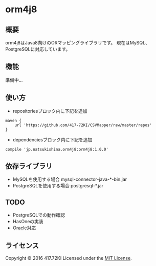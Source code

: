 # orm4j8

## 概要

orm4j8はJava8向けのORマッピングライブラリです。
現在はMySQL、PostgreSQLに対応しています。

## 機能

準備中...

## 使い方

* repositoriesブロック内に下記を追加
```
maven {
	url 'https://github.com/417-72KI/CSVMapper/raw/master/repos'
}
```
* dependenciesブロック内に下記を追加
```
compile 'jp.natsukishina.orm4j8:orm4j8:1.0.0'
```

## 依存ライブラリ

* MySQLを使用する場合  mysql-connector-java-*-bin.jar
* PostgreSQLを使用する場合  postgresql-*.jar

## TODO

* PostgreSQLでの動作確認
* HasOneの実装
* Oracle対応

## ライセンス

Copyright &copy; 2016 417.72KI
Licensed under the [MIT License][mit].

[MIT]: http://www.opensource.org/licenses/mit-license.php
